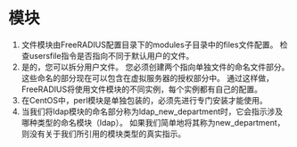 # 模块
1. 文件模块由FreeRADIUS配置目录下的modules子目录中的files文件配置。 检查usersfile指令是否指向不同于默认用户的文件。
2. 是的，您可以拆分用户文件。 您必须创建两个指向单独文件的命名文件部分。 这些命名的部分现在可以包含在虚拟服务器的授权部分中。 通过这样做，FreeRADIUS将使用文件模块的不同实例，每个实例都有自己的配置。
3. 在CentOS中，perl模块是单独包装的，必须先进行专门安装才能使用。
4. 当我们将ldap模块的命名部分称为ldap_new_department时，它会指示涉及哪种类型的命名模块（ldap）。 如果我们简单地将其称为new_department，则没有关于我们所引用的模块类型的真实指示。